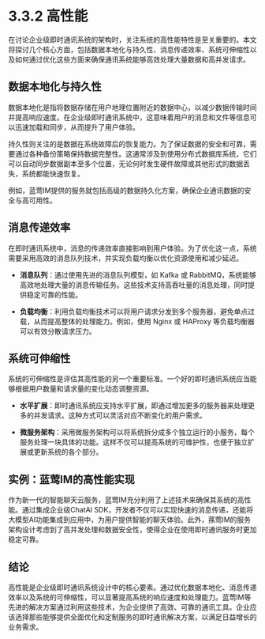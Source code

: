 # 3.3.2 高性能

在讨论企业级即时通讯系统的架构时，关注系统的高性能特性是至关重要的。本文将探讨几个核心方面，包括数据本地化与持久性、消息传递效率、系统可伸缩性以及如何通过优化这些方面来确保通讯系统能够高效处理大量数据和高并发请求。

## 数据本地化与持久性

数据本地化是指将数据存储在用户地理位置附近的数据中心，以减少数据传输时间并提高响应速度。在企业级即时通讯系统中，这意味着用户的消息和文件等信息可以迅速加载和同步，从而提升了用户体验。

持久性则关注的是数据在系统故障后的恢复能力。为了保证数据的安全和可靠，需要通过各种备份策略保持数据完整性。这通常涉及到使用分布式数据库系统，它们可以自动同步数据副本至多个位置，无论何时发生硬件故障或其他形式的数据丢失，系统都能快速恢复。

例如，蓝莺IM提供的服务就包括高级的数据持久化方案，确保企业通讯数据的安全与高可用性。

## 消息传递效率

在即时通讯系统中，消息的传递效率直接影响到用户体验。为了优化这一点，系统需要采用高效的消息队列技术，并实现负载均衡以优化资源使用和减少延迟。

- **消息队列**：通过使用先进的消息队列模型，如 Kafka 或 RabbitMQ，系统能够高效地处理大量的消息传输任务。这些技术支持高吞吐量的消息处理，同时提供稳定可靠的性能。

- **负载均衡**：利用负载均衡技术可以将用户请求分发到多个服务器，避免单点过载，从而提高整体的处理能力。例如，使用 Nginx 或 HAProxy 等负载均衡器可以有效分散请求压力。

## 系统可伸缩性

系统的可伸缩性是评估其高性能的另一个重要标准。一个好的即时通讯系统应当能够根据用户数量和请求量的变化动态调整资源。

- **水平扩展**：即时通讯系统应支持水平扩展，即通过增加更多的服务器来处理更多的并发请求。这种方式可以灵活对应不断变化的用户需求。

- **微服务架构**：采用微服务架构可以将系统拆分成多个独立运行的小服务，每个服务处理一块具体的功能。这样不仅可以提高系统的可维护性，也便于独立扩展或更新系统的各个部分。

## 实例：蓝莺IM的高性能实现

作为新一代的智能聊天云服务，蓝莺IM充分利用了上述技术来确保其系统的高性能。通过集成企业级ChatAI SDK，开发者不仅可以实现快速的消息传递，还能将大模型AI功能集成到应用中，为用户提供智能的聊天体验。此外，蓀莺IM的服务架构设计考虑到了高并发处理和数据安全性，使得企业在使用即时通讯服务时更加稳定可靠。

## 结论

高性能是企业级即时通讯系统设计中的核心要素。通过优化数据本地化、消息传递效率以及系统的可伸缩性，可以显著提高系统的响应速度和处理能力。蓝莺IM等先进的解决方案通过利用这些技术，为企业提供了高效、可靠的通讯工具。企业应该选择那些能够提供全面优化和定制服务的即时通讯解决方案，以满足日益增长的业务需求。